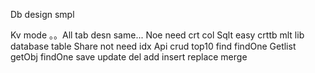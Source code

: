 Db design smpl

Kv mode   。。All tab desn same...
Noe need crt col
Sqlt easy crttb mlt lib database table 
Share not need idx
Api crud top10 find  findOne
Getlist getObj findOne save   update del  add insert replace merge
